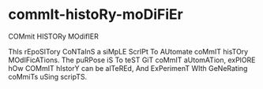 # commIt-histoRy-moDiFiEr
COMmit HISTORy MOdifIER

ThIs rEpoSITory CoNTaInS a siMpLE ScrIPt To AUtomate coMmIT hisTOry MOdIFicATions. The puRPose iS To teST GiT coMmIT aUtomATion, exPlORE hOw COMmIT hIstorY can be alTeREd, And ExPerimenT WIth GeNeRating coMmiTs uSing scripTS.
